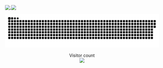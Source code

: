 <a href="#">
  <img height=160 align="center" src="https://my-stats-43gk.vercel.app/api?username=AdityaSodha&show_icons=true&theme=radical&hide=contribs,issues&show=discussions_answered&rank_icon=github&include_all_commits=true&card_width=100" />
</a>
<a href="#">
  <img height=100 align="center" src="https://my-stats-43gk.vercel.app/api/top-langs/?username=AdityaSodha&hide=html,scss,css&langs_count=8&layout=compact&theme=radical&card_width=50" />
</a>

<a href=#><img src="contributions.svg"></a>

<p align="center">
  Visitor count<br>
  <img src="https://profile-counter.glitch.me/AdityaSodha/count.svg" />
</p>
